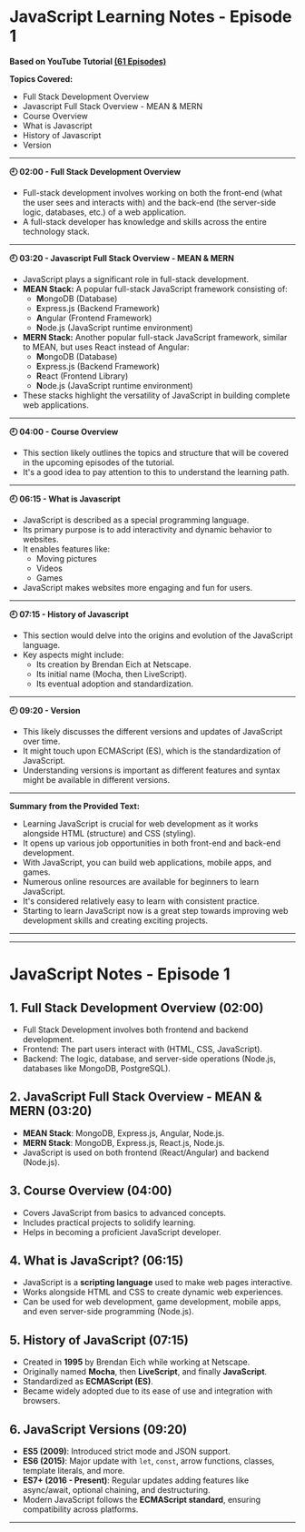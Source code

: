 # JavaScript Learning Notes - Episode 1

**Based on YouTube Tutorial [(61 Episodes)](https://youtube.com/playlist?list=PL7yKygY4-39kdoz62RBr6JoSuK_uhixaw&si=Kc0SORWlo9u_WkKW)**

**Topics Covered:**

* Full Stack Development Overview
* Javascript Full Stack Overview - MEAN & MERN
* Course Overview
* What is Javascript
* History of Javascript
* Version

---

**🕘 02:00 - Full Stack Development Overview**

* Full-stack development involves working on both the front-end (what the user sees and interacts with) and the back-end (the server-side logic, databases, etc.) of a web application.
* A full-stack developer has knowledge and skills across the entire technology stack.

---

**🕘 03:20 - Javascript Full Stack Overview - MEAN & MERN**

* JavaScript plays a significant role in full-stack development.
* **MEAN Stack:** A popular full-stack JavaScript framework consisting of:
    * **M**ongoDB (Database)
    * **E**xpress.js (Backend Framework)
    * **A**ngular (Frontend Framework)
    * **N**ode.js (JavaScript runtime environment)
* **MERN Stack:** Another popular full-stack JavaScript framework, similar to MEAN, but uses React instead of Angular:
    * **M**ongoDB (Database)
    * **E**xpress.js (Backend Framework)
    * **R**eact (Frontend Library)
    * **N**ode.js (JavaScript runtime environment)
* These stacks highlight the versatility of JavaScript in building complete web applications.

---

**🕘 04:00 - Course Overview**

* This section likely outlines the topics and structure that will be covered in the upcoming episodes of the tutorial.
* It's a good idea to pay attention to this to understand the learning path.

---

**🕘 06:15 - What is Javascript**

* JavaScript is described as a special programming language.
* Its primary purpose is to add interactivity and dynamic behavior to websites.
* It enables features like:
    * Moving pictures
    * Videos
    * Games
* JavaScript makes websites more engaging and fun for users.

---

**🕘 07:15 - History of Javascript**

* This section would delve into the origins and evolution of the JavaScript language.
* Key aspects might include:
    * Its creation by Brendan Eich at Netscape.
    * Its initial name (Mocha, then LiveScript).
    * Its eventual adoption and standardization.

---

**🕘 09:20 - Version**

* This likely discusses the different versions and updates of JavaScript over time.
* It might touch upon ECMAScript (ES), which is the standardization of JavaScript.
* Understanding versions is important as different features and syntax might be available in different versions.

---

**Summary from the Provided Text:**

* Learning JavaScript is crucial for web development as it works alongside HTML (structure) and CSS (styling).
* It opens up various job opportunities in both front-end and back-end development.
* With JavaScript, you can build web applications, mobile apps, and games.
* Numerous online resources are available for beginners to learn JavaScript.
* It's considered relatively easy to learn with consistent practice.
* Starting to learn JavaScript now is a great step towards improving web development skills and creating exciting projects.

---

---

# **JavaScript Notes - Episode 1**  

## **1. Full Stack Development Overview (02:00)**  
- Full Stack Development involves both frontend and backend development.  
- Frontend: The part users interact with (HTML, CSS, JavaScript).  
- Backend: The logic, database, and server-side operations (Node.js, databases like MongoDB, PostgreSQL).  

## **2. JavaScript Full Stack Overview - MEAN & MERN (03:20)**  
- **MEAN Stack**: MongoDB, Express.js, Angular, Node.js.  
- **MERN Stack**: MongoDB, Express.js, React.js, Node.js.  
- JavaScript is used on both frontend (React/Angular) and backend (Node.js).  

## **3. Course Overview (04:00)**  
- Covers JavaScript from basics to advanced concepts.  
- Includes practical projects to solidify learning.  
- Helps in becoming a proficient JavaScript developer.  

## **4. What is JavaScript? (06:15)**  
- JavaScript is a **scripting language** used to make web pages interactive.  
- Works alongside HTML and CSS to create dynamic web experiences.  
- Can be used for web development, game development, mobile apps, and even server-side programming (Node.js).  

## **5. History of JavaScript (07:15)**  
- Created in **1995** by Brendan Eich while working at Netscape.  
- Originally named **Mocha**, then **LiveScript**, and finally **JavaScript**.  
- Standardized as **ECMAScript (ES)**.  
- Became widely adopted due to its ease of use and integration with browsers.  

## **6. JavaScript Versions (09:20)**  
- **ES5 (2009)**: Introduced strict mode and JSON support.  
- **ES6 (2015)**: Major update with `let`, `const`, arrow functions, classes, template literals, and more.  
- **ES7+ (2016 - Present)**: Regular updates adding features like async/await, optional chaining, and destructuring.  
- Modern JavaScript follows the **ECMAScript standard**, ensuring compatibility across platforms.  

---